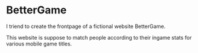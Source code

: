 # BetterGame

I triend to create the frontpage of a fictional website BetterGame.

This website is suppose to match people according to their ingame stats for various mobile game titles.
